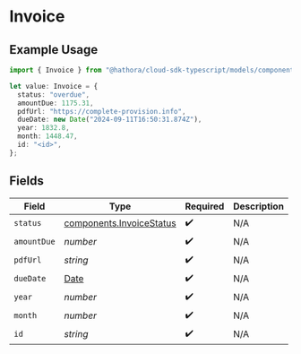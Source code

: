 # Invoice

## Example Usage

```typescript
import { Invoice } from "@hathora/cloud-sdk-typescript/models/components";

let value: Invoice = {
  status: "overdue",
  amountDue: 1175.31,
  pdfUrl: "https://complete-provision.info",
  dueDate: new Date("2024-09-11T16:50:31.874Z"),
  year: 1832.8,
  month: 1448.47,
  id: "<id>",
};
```

## Fields

| Field                                                                                         | Type                                                                                          | Required                                                                                      | Description                                                                                   |
| --------------------------------------------------------------------------------------------- | --------------------------------------------------------------------------------------------- | --------------------------------------------------------------------------------------------- | --------------------------------------------------------------------------------------------- |
| `status`                                                                                      | [components.InvoiceStatus](../../models/components/invoicestatus.md)                          | :heavy_check_mark:                                                                            | N/A                                                                                           |
| `amountDue`                                                                                   | *number*                                                                                      | :heavy_check_mark:                                                                            | N/A                                                                                           |
| `pdfUrl`                                                                                      | *string*                                                                                      | :heavy_check_mark:                                                                            | N/A                                                                                           |
| `dueDate`                                                                                     | [Date](https://developer.mozilla.org/en-US/docs/Web/JavaScript/Reference/Global_Objects/Date) | :heavy_check_mark:                                                                            | N/A                                                                                           |
| `year`                                                                                        | *number*                                                                                      | :heavy_check_mark:                                                                            | N/A                                                                                           |
| `month`                                                                                       | *number*                                                                                      | :heavy_check_mark:                                                                            | N/A                                                                                           |
| `id`                                                                                          | *string*                                                                                      | :heavy_check_mark:                                                                            | N/A                                                                                           |